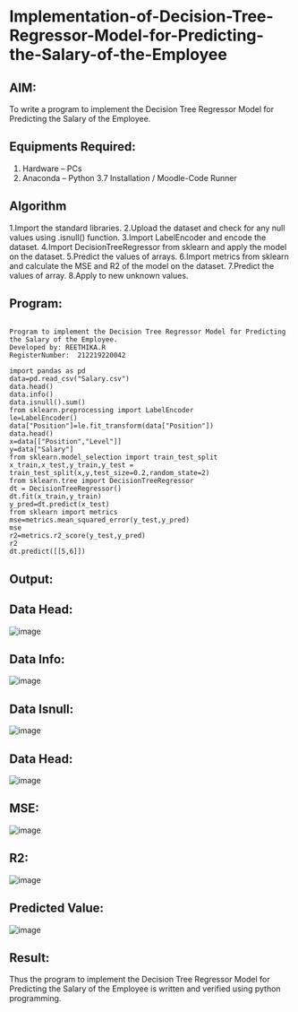 # Implementation-of-Decision-Tree-Regressor-Model-for-Predicting-the-Salary-of-the-Employee

## AIM:
To write a program to implement the Decision Tree Regressor Model for Predicting the Salary of the Employee.

## Equipments Required:
1. Hardware – PCs
2. Anaconda – Python 3.7 Installation / Moodle-Code Runner

## Algorithm
1.Import the standard libraries.
2.Upload the dataset and check for any null values using .isnull() function.
3.Import LabelEncoder and encode the dataset.
4.Import DecisionTreeRegressor from sklearn and apply the model on the dataset.
5.Predict the values of arrays.
6.Import metrics from sklearn and calculate the MSE and R2 of the model on the dataset.
7.Predict the values of array.
8.Apply to new unknown values.

## Program:
```

Program to implement the Decision Tree Regressor Model for Predicting the Salary of the Employee.
Developed by: REETHIKA.R
RegisterNumber:  212219220042

import pandas as pd
data=pd.read_csv("Salary.csv")
data.head()
data.info()
data.isnull().sum()
from sklearn.preprocessing import LabelEncoder
le=LabelEncoder()
data["Position"]=le.fit_transform(data["Position"])
data.head()
x=data[["Position","Level"]]
y=data["Salary"]
from sklearn.model_selection import train_test_split
x_train,x_test,y_train,y_test = train_test_split(x,y,test_size=0.2,random_state=2)
from sklearn.tree import DecisionTreeRegressor
dt = DecisionTreeRegressor()
dt.fit(x_train,y_train)
y_pred=dt.predict(x_test)
from sklearn import metrics
mse=metrics.mean_squared_error(y_test,y_pred)
mse
r2=metrics.r2_score(y_test,y_pred)
r2
dt.predict([[5,6]])

```

## Output:

## Data Head:
![image](https://user-images.githubusercontent.com/98681990/174663114-734df308-87c8-44a5-aa43-ed936f9442f6.png)

## Data Info:
![image](https://user-images.githubusercontent.com/98681990/174663132-4543786f-b006-4354-8b04-b657045888b8.png)


## Data Isnull:
![image](https://user-images.githubusercontent.com/98681990/174663153-2569625a-10a4-4c0b-949a-4395bc72eba1.png)

## Data Head:
![image](https://user-images.githubusercontent.com/98681990/174663168-001b2432-b396-4e90-b9e3-aa0c72ee0205.png)

## MSE:
![image](https://user-images.githubusercontent.com/98681990/174663182-422dda07-fa7f-4068-8ec0-ef387d8bc74b.png)

## R2:
![image](https://user-images.githubusercontent.com/98681990/174663203-f9805a16-e9b8-414d-9ab1-05037bd1bf39.png)

## Predicted Value:
![image](https://user-images.githubusercontent.com/98681990/174663215-ec22b02c-f3f1-46e4-a20b-4cb3e6d10422.png)

## Result:
Thus the program to implement the Decision Tree Regressor Model for Predicting the Salary of the Employee is written and verified using python programming.
